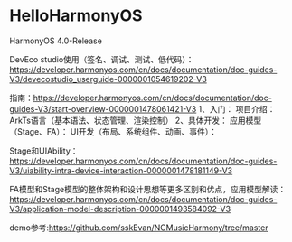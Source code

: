 # HelloHarmonyOS
HarmonyOS 4.0-Release

DevEco studio使用（签名、调试、测试、低代码）：https://developer.harmonyos.com/cn/docs/documentation/doc-guides-V3/devecostudio_userguide-0000001054619202-V3

指南：https://developer.harmonyos.com/cn/docs/documentation/doc-guides-V3/start-overview-0000001478061421-V3
1、入门：
    项目介绍：
    ArkTs语言（基本语法、状态管理、渲染控制）
2、具体开发：
    应用模型（Stage、FA）：
    UI开发（布局、系统组件、动画、事件）：


Stage和UIAbility：https://developer.harmonyos.com/cn/docs/documentation/doc-guides-V3/uiability-intra-device-interaction-0000001478181149-V3

FA模型和Stage模型的整体架构和设计思想等更多区别和优点，应用模型解读：https://developer.harmonyos.com/cn/docs/documentation/doc-guides-V3/application-model-description-0000001493584092-V3

demo参考:https://github.com/sskEvan/NCMusicHarmony/tree/master